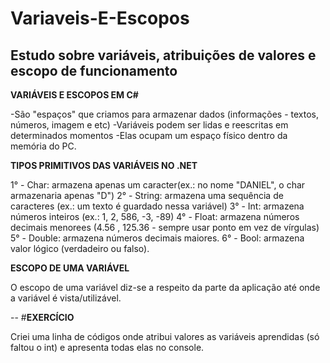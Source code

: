 # Variaveis-E-Escopos

## Estudo sobre variáveis, atribuições de valores e escopo de funcionamento

**VARIÁVEIS E ESCOPOS EM C#**

-São "espaços" que criamos para armazenar dados (informações - textos, números, imagem e etc)
-Variáveis podem ser lidas e reescritas em determinados momentos
-Elas ocupam um espaço físico dentro da memória do PC.

**TIPOS PRIMITIVOS DAS VARIÁVEIS NO .NET**

1° - Char: armazena apenas um caracter(ex.: no nome "DANIEL", o char armazenaria apenas "D")
2° - String: armazena uma sequência de caracteres (ex.: um texto é guardado nessa variável)
3° - Int: armazena números inteiros (ex.: 1, 2, 586, -3, -89)
4° - Float: armazena números decimais menorees (4.56 , 125.36 - sempre usar ponto em vez de vírgulas)
5° - Double: armazena números decimais maiores.
6° - Bool: armazena valor lógico (verdadeiro ou falso).

**ESCOPO DE UMA VARIÁVEL**

O escopo de uma variável diz-se a respeito da parte da aplicação até onde a variável é vista/utilizável.

--
#**EXERCÍCIO**

Criei uma linha de códigos onde atribui valores as variáveis aprendidas (só faltou o int) e apresenta todas elas no console.
